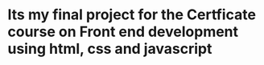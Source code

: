 # Its my final project for the Certficate course on Front end development using html, css and javascript
